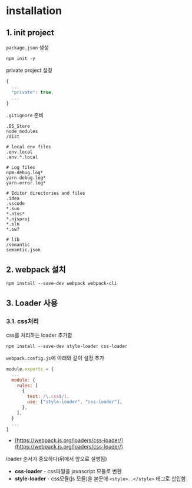 # installation

## 1. init project

`package.json` 생성

```
npm init -y
```

private project 설정

```javascript
{
  ...
  "private": true,
  ...
}
```

`.gitignore` 준비

```
.DS_Store
node_modules
/dist

# local env files
.env.local
.env.*.local

# Log files
npm-debug.log*
yarn-debug.log*
yarn-error.log*

# Editor directories and files
.idea
.vscode
*.suo
*.ntvs*
*.njsproj
*.sln
*.sw?

# lib
/semantic
semantic.json
```

## 2. webpack 설치

```
npm install --save-dev webpack webpack-cli
```

## 3. Loader 사용

### 3.1. css처리

css를 처리하는 loader 추가함

```
npm install --save-dev style-loader css-loader
```

`webpack.config.js`에 아래와 같이 설정 추가

```javascript
module.exports = {
  ...
  module: {
    rules: [
      {
        test: /\.css$/i,
        use: ["style-loader", "css-loader"],
      },
    ],
  }
  ...
}
```

- [https://webpack.js.org/loaders/css-loader/](https://webpack.js.org/loaders/css-loader/)

loader 순서가 중요하다(뒤에서 앞으로 실행됨)

- **css-loader** - css파일을 javascript 모듈로 변환
- **style-loader** - css모듈(js 모듈)을 본문에 `<style>..</style>` 태그로 삽입함
